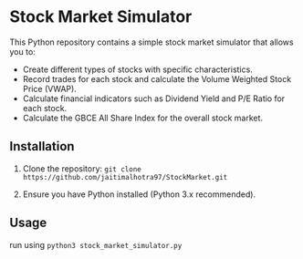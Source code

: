 # Stock Market Simulator

This Python repository contains a simple stock market simulator that allows you to:

- Create different types of stocks with specific characteristics.
- Record trades for each stock and calculate the Volume Weighted Stock Price (VWAP).
- Calculate financial indicators such as Dividend Yield and P/E Ratio for each stock.
- Calculate the GBCE All Share Index for the overall stock market.

## Installation

1. Clone the repository:
`git clone https://github.com/jaitimalhotra97/StockMarket.git`

2. Ensure you have Python installed (Python 3.x recommended).

## Usage

run using `python3 stock_market_simulator.py`
